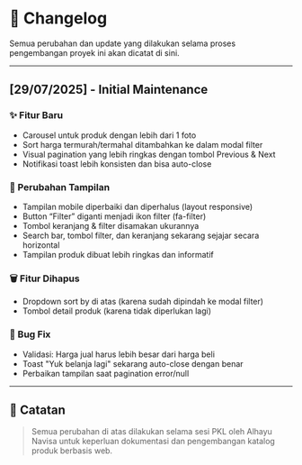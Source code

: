 # 📝 Changelog

Semua perubahan dan update yang dilakukan selama proses pengembangan proyek ini akan dicatat di sini.

---

## [29/07/2025] - Initial Maintenance 

### ✨ Fitur Baru
- Carousel untuk produk dengan lebih dari 1 foto
- Sort harga termurah/termahal ditambahkan ke dalam modal filter
- Visual pagination yang lebih ringkas dengan tombol Previous & Next
- Notifikasi toast lebih konsisten dan bisa auto-close

### 🧹 Perubahan Tampilan
- Tampilan mobile diperbaiki dan diperhalus (layout responsive)
- Button “Filter” diganti menjadi ikon filter (fa-filter)
- Tombol keranjang & filter disamakan ukurannya
- Search bar, tombol filter, dan keranjang sekarang sejajar secara horizontal
- Tampilan produk dibuat lebih ringkas dan informatif

### 🗑️ Fitur Dihapus
- Dropdown sort by di atas (karena sudah dipindah ke modal filter)
- Tombol detail produk (karena tidak diperlukan lagi)

### 🐛 Bug Fix
- Validasi: Harga jual harus lebih besar dari harga beli
- Toast "Yuk belanja lagi" sekarang auto-close dengan benar
- Perbaikan tampilan saat pagination error/null

---

## 📅 Catatan

> Semua perubahan di atas dilakukan selama sesi PKL oleh Alhayu Navisa untuk keperluan dokumentasi dan pengembangan katalog produk berbasis web.
